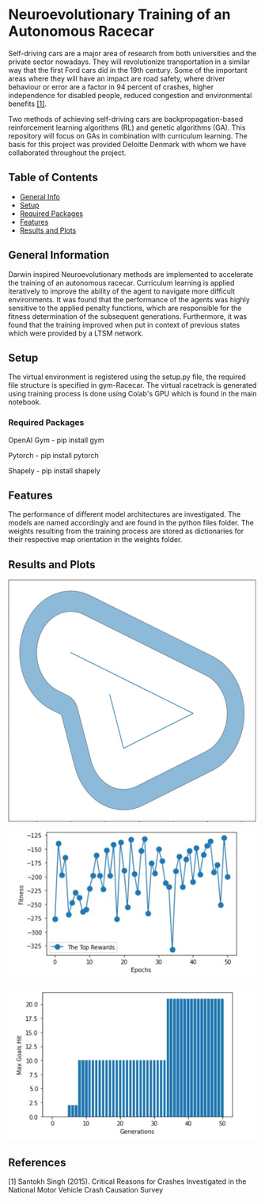 # Neuroevolutionary Training of an Autonomous Racecar

Self-driving cars are a major area of research from both universities and the private sector nowadays. They will revolutionize transportation in a similar way that the first Ford cars did in the 19th century. Some of the important areas where they will have an impact are road safety, where driver behaviour or error are a factor in 94 percent of crashes, higher independence for disabled people, reduced congestion and environmental benefits [[1]](#1).

Two methods of achieving self-driving cars are backpropagation-based reinforcement learning algorithms (RL) and genetic algorithms (GA). This repository will focus on GAs in combination with curriculum learning. The basis for this project was provided Deloitte Denmark with whom we have collaborated throughout the project.



## Table of Contents
* [General Info](#general-information)
* [Setup](#setup)
* [Required Packages](#required-packages)
* [Features](#features)
* [Results and Plots](#results-and-plots)



## General Information

Darwin inspired Neuroevolutionary methods are implemented to accelerate the training of an autonomous racecar. Curriculum learning is applied iteratively to improve the ability of the agent to navigate more difficult environments. It was found that the performance of the agents was highly sensitive to the applied penalty functions, which are responsible for the fitness determination of the subsequent generations. Furthermore, it was found that the training improved when put in context of previous states which were provided by a LTSM network.  

## Setup
The virtual environment is registered using the setup.py file, the required file structure is specified in gym-Racecar. The virtual racetrack is generated using  training process is done using Colab's GPU which is found in the main notebook. 

### Required Packages

OpenAI Gym - pip install gym

Pytorch - pip install pytorch

Shapely - pip install shapely


## Features
The performance of different model architectures are investigated. The models are named accordingly and are found in the python files folder. The weights resulting from the training process are stored as dictionaries for their respective map orientation in the weights folder.


## Results and Plots
![3 Turn Map Example](https://github.com/PNikoui/Racecar/blob/Fall_2020/Images/Maps/Map3.JPG)

![Fitness Plot for 3 Turn Map with Vanilla Network](https://github.com/PNikoui/Racecar/blob/Fall_2020/Images/51%20Generations%20Vanilla/Fitness3.JPG)

![Goals Plot for 3 Turn Map with Vanilla Network](https://github.com/PNikoui/Racecar/blob/Fall_2020/Images/51%20Generations%20Vanilla/Goal3.JPG)



## References
<a id="1">[1]</a> 
Santokh Singh (2015). 
Critical Reasons for Crashes Investigated in the National Motor Vehicle Crash Causation Survey
